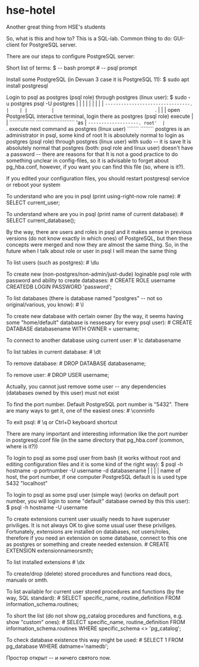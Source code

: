# hse-hotel
Another great thing from HSE's students

So, what is this and how to?
    This is a SQL-lab. Common thing to do: GUI-client for PostgreSQL server.

There are our steps to configure PostgreSQL server:

Short list of terms:
    $ -- bash prompt
    # -- psql prompt

Install some PostgreSQL (in Devuan 3 case it is PostgreSQL 11):
    $ sudo apt install postgresql

Login to psql as postgres (psql role) through postgres (linux user):
    $ sudo -u postgres psql -U postgres
       |    | |         |    |
       |    | |         |    `--------------------------------.
       |    | |         |                                      `.
       |    | |       open PostgreSQL interactive terminal, login there as postgres (psql role)
    execute | |       ```````````````                       ```````````````````````
     'as    |  `-------------------.
     root'  |                       `.
          execute next command as postgres (linux user)
          ```````                 ````````
postgres is an administrator in psql, some kind of root
It is absolutely normal to login as postgres (psql role) through postgres (linux user) with sudo --
  it is save
It is absolutely normal that postgres (both: psql role and linux user) doesn't have a password --
  there are reasons for that
It is not a good practice to do something unclear in config-files, so it is advisable to
  forget about pg_hba.conf, however, if you want you can find this file (so, where is it?).

If you edited your configuration files, you should restart postgresql service or reboot your system

To understand who are you in psql (print using-right-now role name):
    # SELECT current_user;

To understand where are you in psql (print name of current database):
    # SELECT current_database();

By the way, there are users and roles in psql and it makes sense in previous versions (do not know
  exactly in which ones) of PostgreSQL, but then these concepts were merged and now they are almost
  the same thing. So, in the future when I talk about role or user in psql I will mean the same
  thing

To list users (such as postgres):
    # \du

To create new (non-postgres/non-admin/just-dude) loginable psql role with password and ability to
  create databases:
    # CREATE ROLE username
      CREATEDB
      LOGIN
      PASSWORD 'password';

To list databases (there is database named "postgres" -- not so original/various, you know):
    # \l

To create new database with certain owner (by the way, it seems having some "home/default" database
  is nessesary for every psql user):
    # CREATE DATABASE databasename WITH OWNER = username;

To connect to another database using current user:
    # \c databasename

To list tables in current database:
    # \dt

To remove database:
    # DROP DATABASE databasename;

To remove user:
    # DROP USER username;

Actually, you cannot just remove some user -- any dependencies (databases owned by this user) must
  not exist

To find the port number. Default PostgreSQL port number is "5432". There are many ways to get it,
  one of the easiest ones:
    # \conninfo

To exit psql:
    # \q
  or Ctrl+D keyboard shortcut

There are many important and interesting information like the port number in postgresql.conf file
  (in the same directory that pg_hba.conf (common, where is it?))

To login to psql as some psql user from bash (it works without root and editing configuration files
  and it is some kind of the right way):
    $ psql -h hostname -p portnumber -U username -d databasename
               |               |
               |               |
       name of host,     the port number,
      if one computer   PostgreSQL default is
        is used type           5432
        "localhost"

To login to psql as some psql user (simple way) (works on default port number, you will login to
  some "default" database owned by this this user):
    $ psql -h hostname -U username

To create extensions current user usually needs to have superuser priviliges. It is not always
  OK to give some usual user these priviliges. Fortunately, extensions are installed on databases,
  not users/roles, therefore if you need an extension on some database, connect to this one as
  postgres or something and create needed extension.
    # CREATE EXTENSION extensionnameorsmth;

To list installed extensions
    # \dx

To create/drop (delete) stored procedures and functions read docs, manuals or smth.

To list available for current user stored procedures and functions (by the way, SQL standard):
    # SELECT specific_name, routine_definition
        FROM information_schema.routines;

To short the list (do not show pg_catalog procedures and functions, e.g. show "custom" ones):
    # SELECT specific_name, routine_definition
        FROM information_schema.routines
       WHERE specific_schema <> 'pg_catalog';

To check database existence this way might be used:
    # SELECT 1
        FROM pg_database
       WHERE datname='namedb';

Простор открыт -- и ничего святого now.
